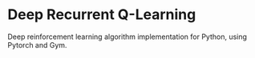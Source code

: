 # Deep Recurrent Q-Learning
Deep reinforcement learning algorithm implementation for Python, using Pytorch and Gym.